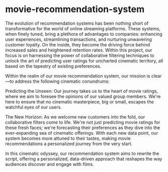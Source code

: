 # movie-recommendation-system
The evolution of recommendation systems has been nothing short of transformative for the world of online streaming platforms. These systems, when finely tuned, bring a plethora of advantages to companies: enhancing user experiences, streamlining transactions, and nurturing unwavering customer loyalty. On the inside, they become the driving force behind increased sales and heightened retention rates. Within this project, our focus is on harnessing the power of collaborative filtering techniques to unlock the art of predicting user ratings for uncharted cinematic territory, all based on the tapestry of existing preferences.

Within the realm of our movie recommendation system, our mission is clear—to address the following cinematic conundrums:

Predicting the Unseen: Our journey takes us to the heart of movie ratings, where we aim to foresee the opinions of our valued group members. We're here to ensure that no cinematic masterpiece, big or small, escapes the watchful eyes of our users.

The New Horizon: As we welcome new customers into the fold, our collaborative filters come to life. We're not just predicting movie ratings for these fresh faces; we're forecasting their preferences as they dive into the ever-expanding sea of cinematic offerings. With each new data point, our system becomes more attuned to their tastes, making movie recommendations a personalized journey from the very start.

In this cinematic odyssey, our recommendation system aims to rewrite the script, offering a personalized, data-driven approach that reshapes the way audiences discover and engage with films.
